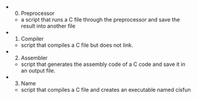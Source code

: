 + 0. Preprocessor 
	+ a script that runs a C file through the preprocessor and save the result into another file
+ 1. Compiler 
	+ script that compiles a C file but does not link.
+ 2. Assembler 
	+ script that generates the assembly code of a C code and save it in an output file.
+  3. Name 
	+ script that compiles a C file and creates an executable named cisfun

